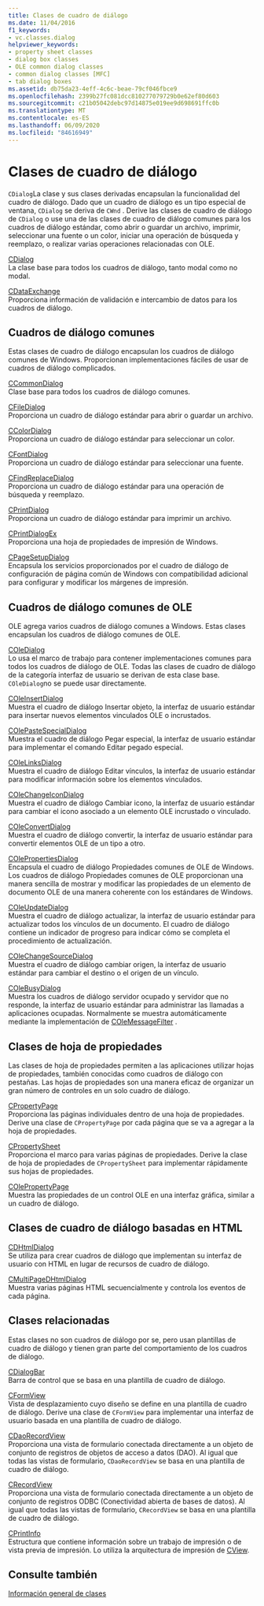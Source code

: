 ```yaml
---
title: Clases de cuadro de diálogo
ms.date: 11/04/2016
f1_keywords:
- vc.classes.dialog
helpviewer_keywords:
- property sheet classes
- dialog box classes
- OLE common dialog classes
- common dialog classes [MFC]
- tab dialog boxes
ms.assetid: db75da23-4eff-4c6c-beae-79cf046fbce9
ms.openlocfilehash: 2399b27fc081dcc810277079729b0e62ef80d603
ms.sourcegitcommit: c21b05042debc97d14875e019ee9d698691ffc0b
ms.translationtype: MT
ms.contentlocale: es-ES
ms.lasthandoff: 06/09/2020
ms.locfileid: "84616949"
---
```

# <a name="dialog-box-classes"></a>Clases de cuadro de diálogo

`CDialog`La clase y sus clases derivadas encapsulan la funcionalidad del cuadro de diálogo. Dado que un cuadro de diálogo es un tipo especial de ventana, `CDialog` se deriva de `CWnd` . Derive las clases de cuadro de diálogo de `CDialog` o use una de las clases de cuadro de diálogo comunes para los cuadros de diálogo estándar, como abrir o guardar un archivo, imprimir, seleccionar una fuente o un color, iniciar una operación de búsqueda y reemplazo, o realizar varias operaciones relacionadas con OLE.

[CDialog](reference/cdialog-class.md)<br/>
La clase base para todos los cuadros de diálogo, tanto modal como no modal.

[CDataExchange](reference/cdataexchange-class.md)<br/>
Proporciona información de validación e intercambio de datos para los cuadros de diálogo.

## <a name="common-dialogs"></a>Cuadros de diálogo comunes

Estas clases de cuadro de diálogo encapsulan los cuadros de diálogo comunes de Windows. Proporcionan implementaciones fáciles de usar de cuadros de diálogo complicados.

[CCommonDialog](reference/ccommondialog-class.md)<br/>
Clase base para todos los cuadros de diálogo comunes.

[CFileDialog](reference/cfiledialog-class.md)<br/>
Proporciona un cuadro de diálogo estándar para abrir o guardar un archivo.

[CColorDialog](reference/ccolordialog-class.md)<br/>
Proporciona un cuadro de diálogo estándar para seleccionar un color.

[CFontDialog](reference/cfontdialog-class.md)<br/>
Proporciona un cuadro de diálogo estándar para seleccionar una fuente.

[CFindReplaceDialog](reference/cfindreplacedialog-class.md)<br/>
Proporciona un cuadro de diálogo estándar para una operación de búsqueda y reemplazo.

[CPrintDialog](reference/cprintdialog-class.md)<br/>
Proporciona un cuadro de diálogo estándar para imprimir un archivo.

[CPrintDialogEx](reference/cprintdialogex-class.md)<br/>
Proporciona una hoja de propiedades de impresión de Windows.

[CPageSetupDialog](reference/cpagesetupdialog-class.md)<br/>
Encapsula los servicios proporcionados por el cuadro de diálogo de configuración de página común de Windows con compatibilidad adicional para configurar y modificar los márgenes de impresión.

## <a name="ole-common-dialogs"></a>Cuadros de diálogo comunes de OLE

OLE agrega varios cuadros de diálogo comunes a Windows. Estas clases encapsulan los cuadros de diálogo comunes de OLE.

[COleDialog](reference/coledialog-class.md)<br/>
Lo usa el marco de trabajo para contener implementaciones comunes para todos los cuadros de diálogo de OLE. Todas las clases de cuadro de diálogo de la categoría interfaz de usuario se derivan de esta clase base. `COleDialog`no se puede usar directamente.

[COleInsertDialog](reference/coleinsertdialog-class.md)<br/>
Muestra el cuadro de diálogo Insertar objeto, la interfaz de usuario estándar para insertar nuevos elementos vinculados OLE o incrustados.

[COlePasteSpecialDialog](reference/colepastespecialdialog-class.md)<br/>
Muestra el cuadro de diálogo Pegar especial, la interfaz de usuario estándar para implementar el comando Editar pegado especial.

[COleLinksDialog](reference/colelinksdialog-class.md)<br/>
Muestra el cuadro de diálogo Editar vínculos, la interfaz de usuario estándar para modificar información sobre los elementos vinculados.

[COleChangeIconDialog](reference/colechangeicondialog-class.md)<br/>
Muestra el cuadro de diálogo Cambiar icono, la interfaz de usuario estándar para cambiar el icono asociado a un elemento OLE incrustado o vinculado.

[COleConvertDialog](reference/coleconvertdialog-class.md)<br/>
Muestra el cuadro de diálogo convertir, la interfaz de usuario estándar para convertir elementos OLE de un tipo a otro.

[COlePropertiesDialog](reference/colepropertiesdialog-class.md)<br/>
Encapsula el cuadro de diálogo Propiedades comunes de OLE de Windows. Los cuadros de diálogo Propiedades comunes de OLE proporcionan una manera sencilla de mostrar y modificar las propiedades de un elemento de documento OLE de una manera coherente con los estándares de Windows.

[COleUpdateDialog](reference/coleupdatedialog-class.md)<br/>
Muestra el cuadro de diálogo actualizar, la interfaz de usuario estándar para actualizar todos los vínculos de un documento. El cuadro de diálogo contiene un indicador de progreso para indicar cómo se completa el procedimiento de actualización.

[COleChangeSourceDialog](reference/colechangesourcedialog-class.md)<br/>
Muestra el cuadro de diálogo cambiar origen, la interfaz de usuario estándar para cambiar el destino o el origen de un vínculo.

[COleBusyDialog](reference/colebusydialog-class.md)<br/>
Muestra los cuadros de diálogo servidor ocupado y servidor que no responde, la interfaz de usuario estándar para administrar las llamadas a aplicaciones ocupadas. Normalmente se muestra automáticamente mediante la implementación de [COleMessageFilter](reference/colemessagefilter-class.md) .

## <a name="property-sheet-classes"></a>Clases de hoja de propiedades

Las clases de hoja de propiedades permiten a las aplicaciones utilizar hojas de propiedades, también conocidas como cuadros de diálogo con pestañas. Las hojas de propiedades son una manera eficaz de organizar un gran número de controles en un solo cuadro de diálogo.

[CPropertyPage](reference/cpropertypage-class.md)<br/>
Proporciona las páginas individuales dentro de una hoja de propiedades. Derive una clase de `CPropertyPage` por cada página que se va a agregar a la hoja de propiedades.

[CPropertySheet](reference/cpropertysheet-class.md)<br/>
Proporciona el marco para varias páginas de propiedades. Derive la clase de hoja de propiedades de `CPropertySheet` para implementar rápidamente sus hojas de propiedades.

[COlePropertyPage](reference/colepropertypage-class.md)<br/>
Muestra las propiedades de un control OLE en una interfaz gráfica, similar a un cuadro de diálogo.

## <a name="html-based-dialog-classes"></a>Clases de cuadro de diálogo basadas en HTML

[CDHtmlDialog](reference/cdhtmldialog-class.md)<br/>
Se utiliza para crear cuadros de diálogo que implementan su interfaz de usuario con HTML en lugar de recursos de cuadro de diálogo.

[CMultiPageDHtmlDialog](reference/cmultipagedhtmldialog-class.md)<br/>
Muestra varias páginas HTML secuencialmente y controla los eventos de cada página.

## <a name="related-classes"></a>Clases relacionadas

Estas clases no son cuadros de diálogo por se, pero usan plantillas de cuadro de diálogo y tienen gran parte del comportamiento de los cuadros de diálogo.

[CDialogBar](reference/cdialogbar-class.md)<br/>
Barra de control que se basa en una plantilla de cuadro de diálogo.

[CFormView](reference/cformview-class.md)<br/>
Vista de desplazamiento cuyo diseño se define en una plantilla de cuadro de diálogo. Derive una clase de `CFormView` para implementar una interfaz de usuario basada en una plantilla de cuadro de diálogo.

[CDaoRecordView](reference/cdaorecordview-class.md)<br/>
Proporciona una vista de formulario conectada directamente a un objeto de conjunto de registros de objetos de acceso a datos (DAO). Al igual que todas las vistas de formulario, `CDaoRecordView` se basa en una plantilla de cuadro de diálogo.

[CRecordView](reference/crecordview-class.md)<br/>
Proporciona una vista de formulario conectada directamente a un objeto de conjunto de registros ODBC (Conectividad abierta de bases de datos). Al igual que todas las vistas de formulario, `CRecordView` se basa en una plantilla de cuadro de diálogo.

[CPrintInfo](reference/cprintinfo-structure.md)<br/>
Estructura que contiene información sobre un trabajo de impresión o de vista previa de impresión. Lo utiliza la arquitectura de impresión de [CView](reference/cview-class.md).

## <a name="see-also"></a>Consulte también

[Información general de clases](class-library-overview.md)
